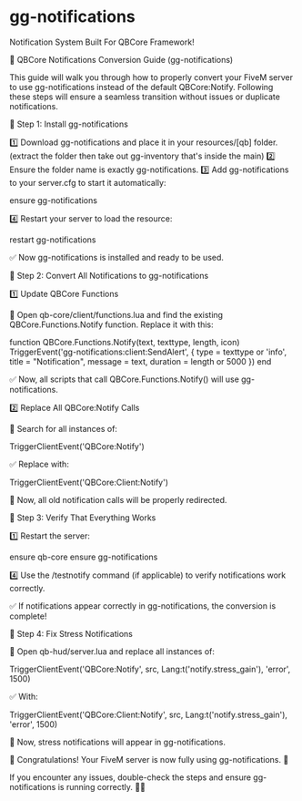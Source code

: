 # gg-notifications
Notification System Built For QBCore Framework!

🚀 QBCore Notifications Conversion Guide (gg-notifications)

This guide will walk you through how to properly convert your FiveM server to use gg-notifications instead of the default QBCore:Notify. Following these steps will ensure a seamless transition without issues or duplicate notifications.

📌 Step 1: Install gg-notifications

1️⃣ Download gg-notifications and place it in your resources/[qb] folder.
(extract the folder then take out gg-inventory that's inside the main)
2️⃣ Ensure the folder name is exactly gg-notifications.
3️⃣ Add gg-notifications to your server.cfg to start it automatically:

ensure gg-notifications

4️⃣ Restart your server to load the resource:

restart gg-notifications

✅ Now gg-notifications is installed and ready to be used.

📌 Step 2: Convert All Notifications to gg-notifications

1️⃣ Update QBCore Functions

📂 Open qb-core/client/functions.lua and find the existing QBCore.Functions.Notify function. Replace it with this:

function QBCore.Functions.Notify(text, texttype, length, icon)
    TriggerEvent('gg-notifications:client:SendAlert', {
        type = texttype or 'info',
        title = "Notification",
        message = text,
        duration = length or 5000
    })
end

✅ Now, all scripts that call QBCore.Functions.Notify() will use gg-notifications.

2️⃣ Replace All QBCore:Notify Calls

📂 Search for all instances of:

TriggerClientEvent('QBCore:Notify')

✅ Replace with:

TriggerClientEvent('QBCore:Client:Notify')

🚀 Now, all old notification calls will be properly redirected.

📌 Step 3: Verify That Everything Works

1️⃣ Restart the server:

ensure qb-core
ensure gg-notifications

4️⃣ Use the /testnotify command (if applicable) to verify notifications work correctly.

✅ If notifications appear correctly in gg-notifications, the conversion is complete!

📌 Step 4: Fix Stress Notifications

📂 Open qb-hud/server.lua and replace all instances of:

TriggerClientEvent('QBCore:Notify', src, Lang:t('notify.stress_gain'), 'error', 1500)

✅ With:

TriggerClientEvent('QBCore:Client:Notify', src, Lang:t('notify.stress_gain'), 'error', 1500)

🚀 Now, stress notifications will appear in gg-notifications.


🚀 Congratulations! Your FiveM server is now fully using gg-notifications. 🎉

If you encounter any issues, double-check the steps and ensure gg-notifications is running correctly. 🎯🔥


